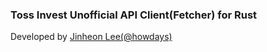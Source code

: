 ### Toss Invest Unofficial API Client(Fetcher) for Rust

Developed by [Jinheon Lee(@howdays)](https://x.com/howdays1)